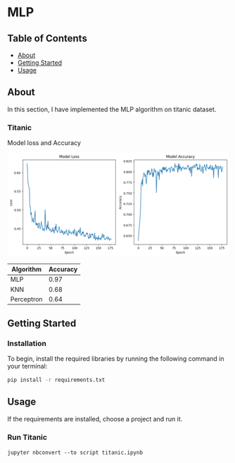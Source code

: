 # MLP

## Table of Contents

- [About](#about)
- [Getting Started](#getting-started)
- [Usage](#usage)

## About <a name="about"></a>

In this section, I have implemented the MLP algorithm on titanic dataset.

### Titanic

Model loss and Accuracy

![Model loss and Accuracy](output/acc_loss.png)

| Algorithm | Accuracy|
|-----------|---------|
| MLP | 0.97 |
| KNN | 0.68 |
| Perceptron | 0.64 |

## Getting Started <a name="getting-started"></a>

### Installation

To begin, install the required libraries by running the following command in your terminal:

```bash
pip install -r requirements.txt
```

## Usage <a name = "usage"></a>

If the requirements are installed, choose a project and run it.

### Run Titanic

``` terminal
jupyter nbconvert --to script titanic.ipynb
```
